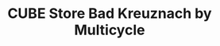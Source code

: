 ---
title: "CUBE Store Bad Kreuznach by Multicycle"
url: /bad-kreuznach/cube-store-bad-kreuznach-by-multicycle/
shop: Fahrrad
---